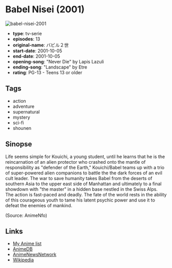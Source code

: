 # Babel Nisei (2001)

![babel-nisei-2001](https://cdn.myanimelist.net/images/anime/1090/92255.jpg)

-   **type**: tv-serie
-   **episodes**: 13
-   **original-name**: バビル２世
-   **start-date**: 2001-10-05
-   **end-date**: 2001-10-05
-   **opening-song**: "Never Die" by Lapis Lazuli
-   **ending-song**: "Landscape" by Etre
-   **rating**: PG-13 - Teens 13 or older

## Tags

-   action
-   adventure
-   supernatural
-   mystery
-   sci-fi
-   shounen

## Sinopse

Life seems simple for Kouichi, a young student, until he learns that he is the reincarnation of an alien protector who crashed onto the mantle of responsibility as "defender of the Earth," Kouichi/Babel teams up with a trio of super-powered alien companions to battle the the dark forces of an evil cult leader. The war to save humanity takes Babel from the deserts of southern Asia to the upper east side of Manhattan and ultimately to a final showdown with "the master" in a hidden base nestled in the Swiss Alps. The action is fast-paced and deadly. The fate of the world rests in the ability of this courageous youth to tame his latent psychic power and use it to defeat the enemies of mankind.

(Source: AnimeNfo)

## Links

-   [My Anime list](https://myanimelist.net/anime/1664/Babel_Nisei_2001)
-   [AnimeDB](http://anidb.info/perl-bin/animedb.pl?show=anime&aid=655)
-   [AnimeNewsNetwork](http://www.animenewsnetwork.com/encyclopedia/anime.php?id=490)
-   [Wikipedia](http://en.wikipedia.org/wiki/Babel_II)
